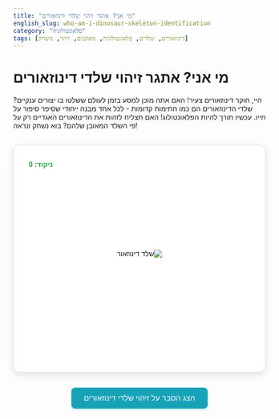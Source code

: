 ```yaml
---
title: "מי אני? אתגר זיהוי שלדי דינוזאורים"
english_slug: who-am-i-dinosaur-skeleton-identification
category: "פלאונטולוגיה"
tags: [דינוזאורים, שלדים, פלאונטולוגיה, מאובנים, זיהוי, משחק]
---
```

# מי אני? אתגר זיהוי שלדי דינוזאורים

היי, חוקר דינוזאורים צעיר! האם אתה מוכן למסע בזמן לעולם ששלטו בו יצורים ענקיים? שלדי הדינוזאורים הם כמו חתימות קדומות - לכל אחד מבנה ייחודי שסיפר סיפור על חייו. עכשיו תורך להיות הפלאונטולוג! האם תצליח לזהות את הדינוזאורים האגדיים רק על פי השלד המאובן שלהם? בוא נשחק ונראה!

<div id="quiz-container" class="quiz-container">
    <div id="quiz-header" class="quiz-header">
        <span id="progress"></span>
        <span id="score">ניקוד: 0</span>
    </div>
    <div id="skeleton-area" class="skeleton-area">
        <img id="dinosaur-skeleton" src="" alt="שלד דינוזאור" class="skeleton-image">
    </div>
    <div id="options-container" class="options-container">
        <!-- Buttons will be added here by JS -->
    </div>
    <div id="feedback" class="feedback">
        <!-- Feedback message here -->
    </div>
    <button id="next-button" class="control-button next-button" style="display:none;">השאלה הבאה</button>
    <div id="completion-message" class="completion-message" style="display:none;">
        כל הכבוד! סיימת את האתגר בהצלחה! <br> האם למדת לזהות את ענקי העבר?
    </div>
</div>

<style>
/* General styles for the container */
.quiz-container {
    font-family: 'Arial', sans-serif; /* Using a common sans-serif font */
    direction: rtl;
    text-align: right;
    padding: 30px;
    border: 1px solid #dcdcdc; /* Softer border */
    border-radius: 12px; /* More rounded corners */
    max-width: 650px; /* Slightly wider */
    margin: 30px auto; /* More margin */
    background-color: #ffffff; /* White background */
    box-shadow: 0 5px 15px rgba(0, 0, 0, 0.1); /* Soft shadow */
    position: relative; /* Needed for potential absolute positioning */
}

/* Header with score and progress */
.quiz-header {
    display: flex;
    justify-content: space-between;
    margin-bottom: 20px;
    font-size: 1em;
    color: #555;
}

#progress {
    font-weight: bold;
    color: #007bff; /* Blue color for progress */
}

#score {
    font-weight: bold;
    color: #28a745; /* Green color for score */
}


/* Skeleton image area */
.skeleton-area {
    text-align: center; /* Center the image */
    margin-bottom: 25px;
    min-height: 300px; /* Ensure space even before image loads */
    display: flex;
    align-items: center;
    justify-content: center;
}

.skeleton-image {
    max-width: 100%;
    max-height: 380px; /* Slightly increased max height */
    display: block;
    /* Added transition for smoother image loading/changing */
    opacity: 1;
    transition: opacity 0.5s ease-in-out;
}

.skeleton-image.loading {
    opacity: 0.5; /* Indicate loading state */
}


/* Options buttons container */
.options-container {
    text-align: center;
    margin-top: 20px;
}

.options-container button {
    display: block;
    width: 90%; /* Make buttons wider */
    margin: 12px auto; /* More vertical space */
    padding: 14px 25px; /* Larger padding */
    font-size: 1.1em; /* Slightly larger font */
    cursor: pointer;
    border: none; /* No default border */
    border-radius: 8px; /* More rounded */
    background-color: #007bff; /* Primary blue */
    color: white;
    transition: background-color 0.3s ease, transform 0.1s ease, box-shadow 0.3s ease; /* Smooth transitions */
    box-shadow: 0 2px 5px rgba(0, 123, 255, 0.2); /* Subtle shadow */
}

.options-container button:hover:not(:disabled) {
    background-color: #0056b3; /* Darker blue on hover */
    transform: translateY(-2px); /* Lift effect on hover */
    box-shadow: 0 4px 8px rgba(0, 123, 255, 0.3);
}

.options-container button:active:not(:disabled) {
    transform: translateY(0); /* Press effect */
    box-shadow: 0 2px 5px rgba(0, 123, 255, 0.2);
}

.options-container button:disabled {
    cursor: not-allowed;
    opacity: 0.6;
    background-color: #cccccc; /* Grey out disabled buttons */
    color: #666666;
    box-shadow: none;
    transform: none;
}

/* Styling for correct/incorrect buttons after selection */
.options-container button.correct {
    background-color: #28a745; /* Green */
    border-color: #218838;
    color: white;
    box-shadow: 0 2px 5px rgba(40, 167, 69, 0.3);
}

.options-container button.incorrect {
    background-color: #dc3545; /* Red */
    border-color: #c82333;
    color: white;
    box-shadow: 0 2px 5px rgba(220, 53, 69, 0.3);
}


/* Feedback area */
.feedback {
    text-align: center;
    margin-top: 20px; /* More space above feedback */
    min-height: 2em; /* Ensure space even when empty */
    font-size: 1.1em;
    font-weight: bold;
    transition: color 0.5s ease, opacity 0.5s ease; /* Smooth transitions */
    opacity: 0; /* Start hidden */
}

.feedback.visible {
    opacity: 1; /* Fade in */
}

.feedback-correct {
    color: #28a745; /* Green */
}

.feedback-incorrect {
    color: #dc3545; /* Red */
    /* Added a slight shake animation for incorrect */
    animation: shake 0.5s;
}

@keyframes shake {
  0%, 100% { transform: translateX(0); }
  10%, 30%, 50%, 70%, 90% { transform: translateX(-5px); }
  20%, 40%, 60%, 80% { transform: translateX(5px); }
}

/* Control buttons (Next, Toggle Explanation) */
.control-button {
    display: block;
    width: fit-content;
    margin: 25px auto 10px auto; /* Adjusted margin */
    padding: 12px 25px; /* Larger padding */
    font-size: 1.1em; /* Larger font */
    cursor: pointer;
    border: none; /* No default border */
    border-radius: 8px; /* More rounded */
    background-color: #17a2b8; /* Info blue/teal */
    color: white;
    transition: background-color 0.3s ease, transform 0.1s ease, box-shadow 0.3s ease; /* Smooth transitions */
    box-shadow: 0 2px 5px rgba(23, 162, 184, 0.2); /* Subtle shadow */
}

.control-button:hover {
    background-color: #138496; /* Darker teal on hover */
    transform: translateY(-2px);
    box-shadow: 0 4px 8px rgba(23, 162, 184, 0.3);
}
.control-button:active {
     transform: translateY(0);
     box-shadow: 0 2px 5px rgba(23, 162, 184, 0.2);
}

/* Specific style for Next button if needed (optional) */
.next-button {
    background-color: #28a745; /* Green */
    box-shadow: 0 2px 5px rgba(40, 167, 69, 0.2);
}
.next-button:hover {
    background-color: #218838; /* Darker green */
    box-shadow: 0 4px 8px rgba(40, 167, 69, 0.3);
}
.next-button:active {
     box-shadow: 0 2px 5px rgba(40, 167, 69, 0.2);
}


/* Completion Message */
.completion-message {
    display: none;
    text-align: center;
    font-size: 1.5em; /* Larger font */
    color: #28a745; /* Green */
    margin-top: 30px; /* More space */
    font-weight: bold;
    padding: 20px;
    border: 2px dashed #28a745; /* Dashed border */
    border-radius: 10px;
    background-color: #e9f7ef; /* Light green background */
}

/* Explanation section */
#explanation {
    margin-top: 40px; /* More space above */
    padding: 25px; /* More padding */
    border: 1px solid #ddd;
    border-radius: 10px; /* More rounded */
    background-color: #f8f9fa; /* Light grey background */
    direction: rtl;
    text-align: right;
}

#explanation h2, #explanation h3 {
    color: #343a40; /* Darker headings */
    margin-bottom: 18px; /* More space below headings */
    border-bottom: 2px solid #007bff; /* Blue underline */
    padding-bottom: 8px;
}

#explanation p {
    margin-bottom: 18px; /* More space between paragraphs */
    line-height: 1.7; /* Increased line height for readability */
    color: #495057; /* Slightly darker text */
}

#explanation ul {
    margin-bottom: 18px;
    padding-right: 20px; /* Indent list */
}

#explanation li {
    margin-bottom: 8px;
    line-height: 1.6;
    color: #495057;
}

#explanation ul ul {
    margin-bottom: 8px;
}

</style>

<button id="toggle-explanation" class="control-button">הצג הסבר על זיהוי שלדי דינוזאורים</button>

<div id="explanation" style="display:none;">
    <h2>כיצד שלדי דינוזאורים מספרים לנו סיפור? מבט פלאונטולוגי</h2>
    <p>שלדי הדינוזאורים הם לא רק עצמות עתיקות - הם חלונות נדירים אל עולם נכחד, ספרים כתובים באבן המגלים לנו סודות על ענקי העבר ששלטו בכדור הארץ לפני עשרות ומאות מיליוני שנים. כל פרט בשלד, מצורת הגולגולת ועד קצה הזנב, מהווה רמז קריטי לאורח חייו, סביבתו ואף התנהגותו של היצור הקדום. בואו נצלול עמוק יותר!</p>

    <h3>מסע האבן: כיצד שלד הופך למאובן ומה הוא חושף</h3>
    <p>רוב היצורים שנכחדו לא השאירו זכר. רק בתנאים יוצאי דופן - כמו קבורה מהירה במשקעים (בוץ, חול, אפר וולקני) המונעת חמצון והתפרקות - יכול שלד להתאבן. בתהליך איטי ומדהים, מים מחלחלים דרך העצמות ומחליפים בהדרגה את החומר האורגני המקורי במינרלים קשיחים. התוצאה היא מאובן: העתק מדויק מאבן של העצם המקורית. מאובנים אלו הם עדות כמעט יחידה לדינוזאורים. הם מאפשרים לנו לשחזר את צורתם החיצונית, לאמוד את גודלם ומשקלם, לשער את תנועתם, להבין את תזונתם (אילו שיניים היו להם? מבנה הלסת?), ואפילו לשפוך אור על התנהגויות כמו חיים בעדרים או דאגה לצאצאים, אם מוצאים מספר שלדים יחד או עדויות לקינים וביצים.</p>

    <h3>המפתח לזיהוי: מאפייני שלד בסיסיים</h3>
    <p>שלד הדינוזאור הוא המדריך הראשי לזיהויו:</p>
    <ul>
        <li>**גודל ופרופורציות:** האם ענק או קטן? צוואר ארוך או קצר? זנב ארוך וקשיח או קצר וגמיש? רגליים קדמיות ארוכות יותר מהאחוריות או להפך?</li>
        <li>**הגולגולת:** אולי החלק המרכזי בזיהוי. צורתה (ארוכה/קצרה, כבדה/קלה), גודלה ביחס לגוף, מבנה הלסתות (עדינות/חזקות), וחשוב מכל - השיניים (חדות ומעוקלות לטורפים, שטוחות או דמויות עלה לצמחוניים), ומאפיינים ייחודיים כמו קרניים, בליטות, או מניפות גרמיות.</li>
        <li>**מבנה האגן והגפיים:** מבנה האגן קובע האם הדינוזאור היה הולך על שתיים (דו-רגלי) או ארבע (ארבע-רגלי). מבנה כפות הרגליים והידיים, נוכחות טפרים (חדים לטורפים, רחבים או דמויי פרסה לצמחוניים) ואורך האצבעות מספקים רמזים על תנועה, ציד, אחיזה או הגנה.</li>
        <li>**שריון ומבנים מיוחדים:** לוחות גרמיות על הגב, קוצים, שריון כבד, מניפות עצם על הראש או הגב - כל אלו התפתחו כהגנה מפני טורפים והם סימני זיהוי מובהקים.</li>
    </ul>

    <h3>מי אכל מה? הבדלים מבניים בין טורפים לצמחוניים</h3>
    <p>השלד מגלה רבות על התפריט:</p>
    <ul>
        <li><strong>טורפים (תרפודים):</strong> שלדים אלו מעוצבים לצוד ולהרוג. גולגולת גדולה וחזקה, לסתות עם שיניים חדות, משוננות ומעוקלות לקריעת בשר, וטפרים חדים בכפות הרגליים והידיים. לרוב היו דו-רגליים עם זנב ארוך לאיזון בזמן ריצה ורדיפה. דוגמאות: טירנוזאורוס רקס, ולוצירפטור.</li>
        <li><strong>צמחוניים:</strong> מגוונים מאוד במבנה השלד, בהתאם לאסטרטגיות הגנה ואכילה.
            <ul>
                <li><strong>אורניתיסקיה:</strong> לרוב בעלי מבנה דמוי מקור בחזית הפה לקטיפת צמחייה. רבים פיתחו שריון, קרניים או מבנים גרמיים מרשימים אחרים להגנה. רובם ארבע-רגליים, אם כי חלקם (כמו האיגואנודון) יכלו לעמוד על שתיים. דוגמאות: טריצרטופס, סטגוזאורוס, אנקילוזאורוס.</li>
                <li><strong>סאורופודים:</strong> הענקים האמיתיים. צמחוניים ארבע-רגליים עם גוף מסיבי, צוואר וזנב ארוכים במיוחד (כדי להגיע לצמחייה גבוהה או להשתמש בזנב כשוט הגנה/איזון), וגולגולת קטנה יחסית עם שיניים מותאמות יותר לתלישה מאשר ללעיסה. דוגמאות: ברכיוזאורוס, אפטוזאורוס.</li>
            </ul>
        </li>
    </ul>

     <h3>מעבר לדינוזאורים: זוחלים קדומים מעופפים וימיים</h3>
    <p>חשוב לזכור שלא כל זוחל קדום הוא דינוזאור! זוחלים מעופפים כמו פטרוזאורים (דוגמת פטרודקטיל או פטרנודון) וזוחלים ימיים גדולים (איכטיוזאורים, פלסיוזאורים, מוזאזאורים) חיו באותה תקופה אך שייכים לקבוצות זוחלים אחרות. השלדים שלהם מותאמים באופן קיצוני לתנועה באוויר או במים (למשל, כנפיים נתמכות על ידי אצבע אחת ארוכה במיוחד אצל פטרוזאורים, או גפיים דמויות סנפירים אצל זוחלים ימיים) והם שונים מאוד משלדי הדינוזאורים.</p>

    <h3>השלדים ככרוניקה של האבולוציה</h3>
    <p>השוואת שלדי דינוזאורים מתקופות גיאולוגיות שונות ובמקומות שונים בעולם היא לב עבודת הפלאונטולוגים. זה מאפשר למפות את "עץ המשפחה" של הדינוזאורים, להבין כיצד קבוצות התפתחו והתפצלו, כיצד התפשטו ברחבי היבשות, וכיצד שינו את צורתם ומאפייניהם בתגובה לשינויים סביבתיים ולאבולוציה של צמחים ובעלי חיים אחרים. השלדים הם העדות המוחשית היחידה שלנו לתור הזהב של הדינוזאורים, שהגיע לסופו עם הכחדה המונית דרמטית לפני כ-66 מיליון שנה. לימודם הוא מסע בלשי מרתק אל העבר הרחוק.</p>
</div>

<script>
const dinosaurs = [
    {
        name: "טירנוזאורוס רקס (T-Rex)",
        image: "https://upload.wikimedia.org/wikipedia/commons/thumb/b/b1/Tyrannosaurus_rex_silhouette.svg/langhe-280px-Tyrannosaurus_rex_silhouette.svg.png",
        correctAnswer: "טירנוזאורוס רקס (T-Rex)",
        options: ["טירנוזאורוס רקס (T-Rex)", "טריצרטופס", "ברכיוזאורוס", "סטגוזאורוס"],
        feedback_correct: "מעולה! זיהוי מושלם! אין לטעות בגולגולת הענקית והעצמות החזקות של מלך הטורפים.",
        feedback_incorrect: "קרוב, אבל לא מדויק. שימו לב למבנה הגולגולת הענקית והשיניים החדות - זה סימן מובהק לטורף-על כמו הטי-רקס. צמחונים כמו טריצרטופס או ברכיוזאורוס נראים שונה לגמרי."
    },
    {
        name: "טריצרטופס",
        image: "https://upload.wikimedia.org/wikipedia/commons/thumb/a/a7/Triceratops_Prorsus_restoration.svg/langhe-280px-Triceratops_Prorsus_restoration.svg.png",
        correctAnswer: "טריצרטופס",
        options: ["סטגוזאורוס", "טריצרטופס", "ולוצירפטור", "אנקילוזאורוס"],
        feedback_correct: "יפה מאוד! הקרניים המאיימות והמניפה הגרמית הגדולה (פריל) הן כרטיס הביקור הבלעדי של הטריצרטופס הצמחוני.",
        feedback_incorrect: "נסו שוב להסתכל על הראש. הקרניים והמניפה הגרמית הן מאפיין ייחודי של הטריצרטופס, ששימשו כנראה להגנה או לתצוגה. סטגוזאורוס מזוהה על פי לוחות הגב, וולוצירפטור קטן בהרבה."
    },
    {
        name: "סטגוזאורוס",
        image: "https://upload.wikimedia.org/wikipedia/commons/thumb/b/b5/Stegosaurus_stenops_dorsal.svg/langhe-280px-Stegosaurus_stenops_dorsal.svg.png",
        correctAnswer: "סטגוזאורוס",
        options: ["ברכיוזאורוס", "טירנוזאורוס רקס (T-Rex)", "סטגוזאורוס", "טריצרטופס"],
        feedback_correct: "מצוין! אלו הלוחות הגרמיות הייחודיות על הגב והקוצים בזנב (טאג'ומיזר) שמגלים מיד שמדובר בסטגוזאורוס המרשים.",
        feedback_incorrect: "כמעט, אבל לא נכון. הלוחות והקוצים על הגב והזנב הם סימן היכר מובהק של הסטגוזאורוס הצמחוני. ברכיוזאורוס הוא ענק בעל צוואר ארוך, וטי-רקס הוא טורף איום."
    },
     {
        name: "ברכיוזאורוס",
        image: "https://upload.wikimedia.org/wikipedia/commons/thumb/b/b0/Brachiosaurus_altithorax_outline.svg/langhe-280px-Brachiosaurus_altithorax_outline.svg.png",
        correctAnswer: "ברכיוזאורוס",
        options: ["סטגוזאורוס", "ברכיוזאורוס", "ולוצירפטור", "אפטוזאורוס"],
        feedback_correct: "בדיוק! רק הברכיוזאורוס מתהדר בצוואר ארוך כל כך וברגליים קדמיות הגבוהות מהאחוריות, מה שנתן לו מראה של ג'ירף ענקי מהעבר.",
        feedback_incorrect: "זוהי טעות נפוצה! שימו לב לצוואר הארוך במיוחד ולרגליים הקדמיות שהן ארוכות יותר מהאחוריות. זהו הברכיוזאורוס הענק, צמחוני שהגיע לצמרות העצים. סטגוזאורוס וולוצירפטור שונים ממנו באופן מהותי."
    },
    {
        name: "ולוצירפטור",
        image: "https://upload.wikimedia.org/wikipedia/commons/thumb/1/1a/Velociraptor_mongoliensis_dorsal.svg/langhe-280px-Velociraptor_mongoliensis_dorsal.svg.png",
        correctAnswer: "ולוצירפטור",
        options: ["טריצרטופס", "ברכיוזאורוס", "ולוצירפטור", "טירנוזאורוס רקס (T-Rex)"],
        feedback_correct: "מעולה! זיהוי מדויק! השלד הקטן והזריז עם הטופר הגדול והמעוקל ברגל (sickle claw) שייך לולוצירפטור המהיר.",
        feedback_incorrect: "נסו שוב. שלד זה קטן בהרבה מהאחרים והוא כולל טופר גדול ומעוקל על אצבע אחת ברגל, המעיד על טורף זריז ממשפחת הדרומאוזאוריים, כמו הולוצירפטור. טריצרטופס וברכיוזאורוס ענקיים וצמחוניים."
    },
     {
        name: "פטרודקטיל (לא דינוזאור!)",
        image: "https://upload.wikimedia.org/wikipedia/commons/thumb/a/a0/Pterodactylus_antiquus_outline.svg/langhe-280px-Pterodactylus_antiquus_outline.svg.png",
        correctAnswer: "פטרודקטיל (לא דינוזאור!)",
        options: ["ולוצירפטור", "סטגוזאורוס", "פטרודקטיל (לא דינוזאור!)", "ברכיוזאורוס"],
        feedback_correct: "נכון מאוד! הפתעת המערכת! זוהי לא דינוזאור כלל, אלא פטרוזאור, זוחל מעופף קדום. מבנה הכנף הנתמכת על ידי אצבע אחת ארוכה במיוחד הוא סימן הזיהוי שלו.",
        feedback_incorrect: "שימו לב למבנה המיוחד של הגפיים הקדמיות. זהו לא דינוזאור יבשתי כמו ולוצירפטור או סטגוזאורוס, אלא פטרוזאור מעופף! הכנפיים שלו נתמכו על ידי אצבע רביעית ארוכה במיוחד."
    }
];

let currentQuestionIndex = 0;
let score = 0;
const totalQuestions = dinosaurs.length;

const skeletonImg = document.getElementById('dinosaur-skeleton');
const optionsContainer = document.getElementById('options-container');
const feedbackDiv = document.getElementById('feedback');
const nextButton = document.getElementById('next-button');
const completionMessageDiv = document.getElementById('completion-message');
const toggleExplanationButton = document.getElementById('toggle-explanation');
const explanationDiv = document.getElementById('explanation');
const scoreSpan = document.getElementById('score');
const progressSpan = document.getElementById('progress');


function loadQuestion(index) {
    if (index >= totalQuestions) {
        endQuiz();
        return;
    }

    const dinosaur = dinosaurs[index];

    // Hide previous feedback and next button immediately
    feedbackDiv.classList.remove('visible', 'feedback-correct', 'feedback-incorrect');
    feedbackDiv.textContent = ''; // Clear text content
    nextButton.style.display = 'none';

    // Add loading class for image transition
    skeletonImg.classList.add('loading');

    // Set image source and remove loading class when loaded
    skeletonImg.onload = () => {
        skeletonImg.classList.remove('loading');
    };
    skeletonImg.src = dinosaur.image;

    optionsContainer.innerHTML = '';
    completionMessageDiv.style.display = 'none';

    // Update progress indicator
    progressSpan.textContent = `שאלה ${index + 1} מתוך ${totalQuestions}`;

    // Shuffle options
    const shuffledOptions = shuffleArray([...dinosaur.options]);

    shuffledOptions.forEach(option => {
        const button = document.createElement('button');
        button.textContent = option;
        button.addEventListener('click', () => handleAnswer(button, option, dinosaur.correctAnswer, dinosaur.feedback_correct, dinosaur.feedback_incorrect));
        optionsContainer.appendChild(button);
    });
}

function handleAnswer(clickedButton, selectedAnswer, correctAnswer, feedbackCorrect, feedbackIncorrect) {
    disableOptions(); // Disable all options after first click

    if (selectedAnswer === correctAnswer) {
        score++; // Increase score for correct answer
        scoreSpan.textContent = `ניקוד: ${score}`; // Update score display
        feedbackDiv.textContent = feedbackCorrect;
        feedbackDiv.className = 'feedback visible feedback-correct'; // Add correct classes
        clickedButton.classList.add('correct'); // Highlight correct button
    } else {
        feedbackDiv.textContent = feedbackIncorrect;
        feedbackDiv.className = 'feedback visible feedback-incorrect'; // Add incorrect classes
        clickedButton.classList.add('incorrect'); // Highlight incorrect button
        // Also highlight the correct answer
        optionsContainer.querySelectorAll('button').forEach(button => {
            if (button.textContent === correctAnswer) {
                 button.classList.add('correct');
            }
        });
    }

    nextButton.style.display = 'block'; // Show next button
}

function disableOptions() {
    optionsContainer.querySelectorAll('button').forEach(button => {
        button.disabled = true;
    });
}

function nextQuestion() {
    currentQuestionIndex++;
    loadQuestion(currentQuestionIndex);
}

function endQuiz() {
    skeletonImg.style.display = 'none';
    optionsContainer.style.display = 'none';
    feedbackDiv.style.display = 'none'; // Hide feedback
    nextButton.style.display = 'none'; // Hide next button
    progressSpan.style.display = 'none'; // Hide progress

    completionMessageDiv.style.display = 'block'; // Show completion message
    completionMessageDiv.innerHTML = `כל הכבוד! סיימת את האתגר בהצלחה!<br>הניקוד הסופי שלך: <strong>${score} מתוך ${totalQuestions}</strong><br>האם למדת לזהות את ענקי העבר?`;

     // Optional: Reset button to start over? (Not requested, but good for game-like feel)
     // Add a reset button dynamically
}

// Fisher-Yates (aka Knuth) Shuffle
function shuffleArray(array) {
    for (let i = array.length - 1; i > 0; i--) {
        const j = Math.floor(Math.random() * (i + 1));
        [array[i], array[j]] = [array[j], array[i]]; // Swap elements
    }
    return array;
}

// Event listeners
nextButton.addEventListener('click', nextQuestion);

toggleExplanationButton.addEventListener('click', () => {
    const isHidden = explanationDiv.style.display === 'none';
    explanationDiv.style.display = isHidden ? 'block' : 'none';
    toggleExplanationButton.textContent = isHidden ? 'הסתר הסבר על זיהוי שלדי דינוזאורים' : 'הצג הסבר על זיהוי שלדי דינוזאורים';
});

// Initial load
loadQuestion(currentQuestionIndex);
</script>